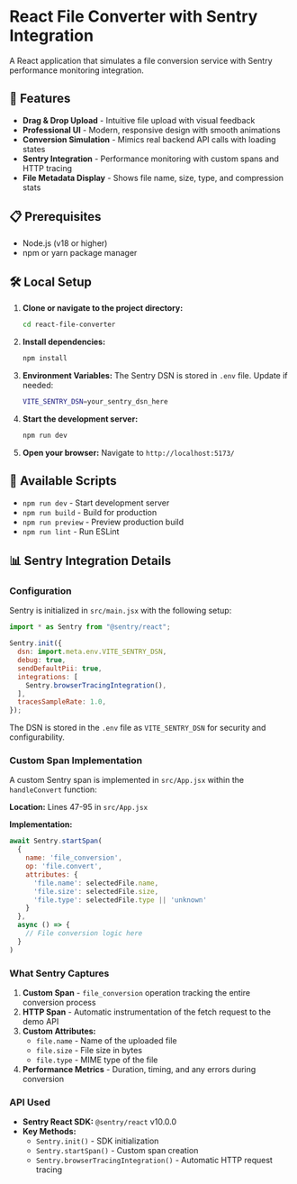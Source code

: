 # React File Converter with Sentry Integration

A React application that simulates a file conversion service with Sentry performance monitoring integration.

## 🚀 Features

- **Drag & Drop Upload** - Intuitive file upload with visual feedback
- **Professional UI** - Modern, responsive design with smooth animations  
- **Conversion Simulation** - Mimics real backend API calls with loading states
- **Sentry Integration** - Performance monitoring with custom spans and HTTP tracing
- **File Metadata Display** - Shows file name, size, type, and compression stats

## 📋 Prerequisites

- Node.js (v18 or higher)
- npm or yarn package manager

## 🛠️ Local Setup

1. **Clone or navigate to the project directory:**
   ```bash
   cd react-file-converter
   ```

2. **Install dependencies:**
   ```bash
   npm install
   ```

3. **Environment Variables:**
   The Sentry DSN is stored in `.env` file. Update if needed:
   ```bash
   VITE_SENTRY_DSN=your_sentry_dsn_here
   ```

4. **Start the development server:**
   ```bash
   npm run dev
   ```

5. **Open your browser:**
   Navigate to `http://localhost:5173/`

## 🎯 Available Scripts

- `npm run dev` - Start development server
- `npm run build` - Build for production
- `npm run preview` - Preview production build
- `npm run lint` - Run ESLint

## 📊 Sentry Integration Details

### Configuration

Sentry is initialized in `src/main.jsx` with the following setup:

```javascript
import * as Sentry from "@sentry/react";

Sentry.init({
  dsn: import.meta.env.VITE_SENTRY_DSN,
  debug: true,
  sendDefaultPii: true,
  integrations: [
    Sentry.browserTracingIntegration(),
  ],
  tracesSampleRate: 1.0,
});
```

The DSN is stored in the `.env` file as `VITE_SENTRY_DSN` for security and configurability.

### Custom Span Implementation

A custom Sentry span is implemented in `src/App.jsx` within the `handleConvert` function:

**Location:** Lines 47-95 in `src/App.jsx`

**Implementation:**
```javascript
await Sentry.startSpan(
  {
    name: 'file_conversion',
    op: 'file.convert',
    attributes: {
      'file.name': selectedFile.name,
      'file.size': selectedFile.size,
      'file.type': selectedFile.type || 'unknown'
    }
  },
  async () => {
    // File conversion logic here
  }
)
```

### What Sentry Captures

1. **Custom Span** - `file_conversion` operation tracking the entire conversion process
2. **HTTP Span** - Automatic instrumentation of the fetch request to the demo API
3. **Custom Attributes:**
   - `file.name` - Name of the uploaded file
   - `file.size` - File size in bytes  
   - `file.type` - MIME type of the file
4. **Performance Metrics** - Duration, timing, and any errors during conversion

### API Used

- **Sentry React SDK:** `@sentry/react` v10.0.0
- **Key Methods:**
  - `Sentry.init()` - SDK initialization
  - `Sentry.startSpan()` - Custom span creation
  - `Sentry.browserTracingIntegration()` - Automatic HTTP request tracing

